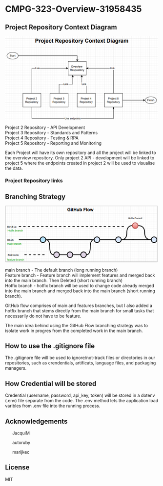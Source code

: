 # CMPG-323-Overview-31958435

<h2>Project Repository Context Diagram</h2>

<img src="Images/Project Context Diagram.png" width=500> 

<p>
Project 2 Repository - API Development <br>
Project 3 Repository - Standards and Patterns  <br>
Project 4 Repository - Testing & RPA  <br>
Project 5 Repository - Reporting and Monitoring  <br>
  
Each Project will have its own repository and all the project will be linked to the overview repository. Only project 2 API - development will be linked to project 5 where the endpoints created in project 2 will be used to visualise the data.
</p>

<h3>Project Repository links <h2>

<h2>Branching Strategy</h2>

<img src="Images/GitHub_Branching_Strategy.png" width=500> 

<p>
main branch - The default branch (long running branch) <br>
Feature branch - Feature branch will implement features and merged back into the main branch. Then Deleted (short running branch) <br>
Hotfix branch - hotfix branch will be used to change code already merged into the main branch and merged back into the main branch (short running branch).

GitHub flow comprises of main and features branches, but I also added a hotfix branch that stems directly from the main branch for small tasks that necessarily do not have to be feature.

The main idea behind using the GitHub Flow branching strategy was to isolate work in progres from the completed work in the main branch. 
</p>

<h2>How to use the .gitignore file</h2>
<p>
The .gitignore file will be used to ignore/not-track files or directories in our repositories, such as crendentials, artificats, language files, and packaging managers.
</p>

<h2>How Credential will be stored</h2>
<p>
Credential (username, password, api_key, token) will be stored in a dotenv (.env) file separate from the code. The .env method lets the application load varibles from .env file into the running process.
</p>


<h2>Acknowledgements</h2>
<ul>JacquiM</ul> 
<ul>autoruby</ul>
<ul>marijkec</ul>

<h2>License</h2>
<p>MIT</p>

